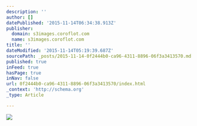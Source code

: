 ```yaml
---
description: ''
author: []
datePublished: '2015-11-14T06:34:38.913Z'
publisher:
  domain: s3images.coroflot.com
  name: s3images.coroflot.com
title: ''
dateModified: '2015-11-14T05:19:39.687Z'
sourcePath: _posts/2015-11-14-0f2444b0-ca96-4311-8896-06f3a3413570.md
published: true
inFeed: true
hasPage: true
inNav: false
url: 0f2444b0-ca96-4311-8896-06f3a3413570/index.html
_context: 'http://schema.org'
_type: Article

---
```

![](http://s3images.coroflot.com/user_files/individual_files/original_327436_tjpcopcplngtjluzznu_fa5eo.png)